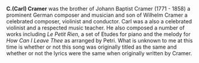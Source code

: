 
**C.(Carl) Cramer** was the brother of Johann Baptist Cramer (1771 - 1858) a prominent German composer and musician and son of Wilhelm Cramer a celebrated composer, violinist and conductor. Carl was a also a celebrated violinist and a respected music teacher. He also composed a number of works including *Le Petit Rien*, a set of Etudes for piano and the melody for *How Can I Leave Thee* as arranged by Petri. What is unknown to me at this time is whether or not this song was originally titled as the same and whether or not the lyrics were the same when originally written by Cramer.